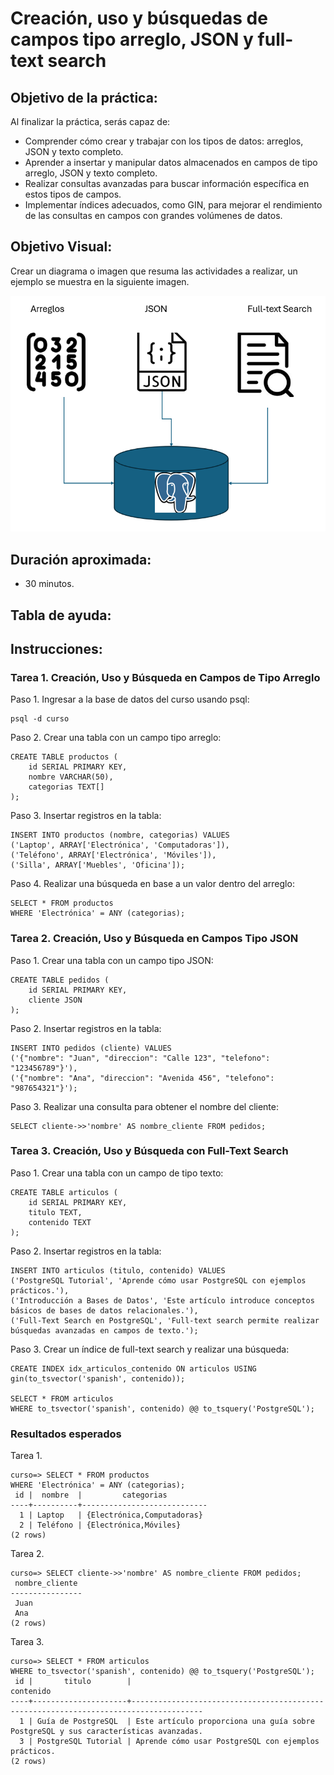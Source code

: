 # Creación, uso y búsquedas de campos tipo arreglo, JSON y full-text search

## Objetivo de la práctica:
Al finalizar la práctica, serás capaz de:
- Comprender cómo crear y trabajar con los tipos de datos: arreglos, JSON y texto completo.
- Aprender a insertar y manipular datos almacenados en campos de tipo arreglo, JSON y texto completo.
- Realizar consultas avanzadas para buscar información específica en estos tipos de campos.
- Implementar índices adecuados, como GIN, para mejorar el rendimiento de las consultas en campos con grandes volúmenes de datos.
## Objetivo Visual: 
Crear un diagrama o imagen que resuma las actividades a realizar, un ejemplo se muestra en la siguiente imagen. 

![diagrama1](../images/cap1/img1.png)

## Duración aproximada:
- 30 minutos.

## Tabla de ayuda:

## Instrucciones: 
<!-- Proporciona pasos detallados sobre cómo configurar y administrar sistemas, implementar soluciones de software, realizar pruebas de seguridad, o cualquier otro escenario práctico relevante para el campo de la tecnología de la información -->
### Tarea 1. Creación, Uso y Búsqueda en Campos de Tipo Arreglo
Paso 1. Ingresar a la base de datos del curso usando psql:
```shell
psql -d curso
```

Paso 2. Crear una tabla con un campo tipo arreglo:
```shell
CREATE TABLE productos (
    id SERIAL PRIMARY KEY,
    nombre VARCHAR(50),
    categorias TEXT[]
);
```

Paso 3. Insertar registros en la tabla:
```shell
INSERT INTO productos (nombre, categorias) VALUES 
('Laptop', ARRAY['Electrónica', 'Computadoras']),
('Teléfono', ARRAY['Electrónica', 'Móviles']),
('Silla', ARRAY['Muebles', 'Oficina']);
```

Paso 4. Realizar una búsqueda en base a un valor dentro del arreglo:
```shell
SELECT * FROM productos
WHERE 'Electrónica' = ANY (categorias);
```


### Tarea 2. Creación, Uso y Búsqueda en Campos Tipo JSON
Paso 1. Crear una tabla con un campo tipo JSON:
```shell
CREATE TABLE pedidos (
    id SERIAL PRIMARY KEY,
    cliente JSON
);
```

Paso 2. Insertar registros en la tabla:
```shell
INSERT INTO pedidos (cliente) VALUES 
('{"nombre": "Juan", "direccion": "Calle 123", "telefono": "123456789"}'),
('{"nombre": "Ana", "direccion": "Avenida 456", "telefono": "987654321"}');
```

Paso 3. Realizar una consulta para obtener el nombre del cliente:
```shell
SELECT cliente->>'nombre' AS nombre_cliente FROM pedidos;
```

### Tarea 3. Creación, Uso y Búsqueda con Full-Text Search
Paso 1. Crear una tabla con un campo de tipo texto:
```shell
CREATE TABLE articulos (
    id SERIAL PRIMARY KEY,
    titulo TEXT,
    contenido TEXT
);
```
Paso 2. Insertar registros en la tabla:
```shell
INSERT INTO articulos (titulo, contenido) VALUES 
('PostgreSQL Tutorial', 'Aprende cómo usar PostgreSQL con ejemplos prácticos.'),
('Introducción a Bases de Datos', 'Este artículo introduce conceptos básicos de bases de datos relacionales.'),
('Full-Text Search en PostgreSQL', 'Full-text search permite realizar búsquedas avanzadas en campos de texto.');
```
Paso 3. Crear un índice de full-text search y realizar una búsqueda:
```shell
CREATE INDEX idx_articulos_contenido ON articulos USING gin(to_tsvector('spanish', contenido));

SELECT * FROM articulos
WHERE to_tsvector('spanish', contenido) @@ to_tsquery('PostgreSQL');
```


### Resultados esperados
Tarea 1.
```shell
curso=> SELECT * FROM productos
WHERE 'Electrónica' = ANY (categorias);
 id |  nombre  |         categorias
----+----------+----------------------------
  1 | Laptop   | {Electrónica,Computadoras}
  2 | Teléfono | {Electrónica,Móviles}
(2 rows)
```
Tarea 2.
```shell
curso=> SELECT cliente->>'nombre' AS nombre_cliente FROM pedidos;
 nombre_cliente
----------------
 Juan
 Ana
(2 rows)
```
Tarea 3.
```shell
curso=> SELECT * FROM articulos
WHERE to_tsvector('spanish', contenido) @@ to_tsquery('PostgreSQL');
 id |       titulo        |                                      contenido
----+---------------------+--------------------------------------------------------------------------------------
  1 | Guía de PostgreSQL  | Este artículo proporciona una guía sobre PostgreSQL y sus características avanzadas.
  3 | PostgreSQL Tutorial | Aprende cómo usar PostgreSQL con ejemplos prácticos.
(2 rows)
```
